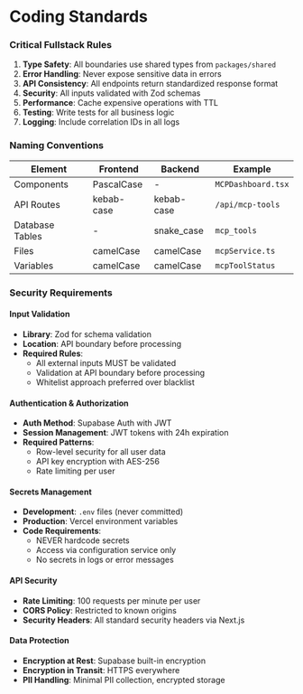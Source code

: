 # **Coding Standards**

### **Critical Fullstack Rules**

1. **Type Safety**: All boundaries use shared types from `packages/shared`
2. **Error Handling**: Never expose sensitive data in errors
3. **API Consistency**: All endpoints return standardized response format
4. **Security**: All inputs validated with Zod schemas
5. **Performance**: Cache expensive operations with TTL
6. **Testing**: Write tests for all business logic
7. **Logging**: Include correlation IDs in all logs

### **Naming Conventions**

| Element | Frontend | Backend | Example |
|---------|----------|---------|---------|
| Components | PascalCase | - | `MCPDashboard.tsx` |
| API Routes | kebab-case | kebab-case | `/api/mcp-tools` |
| Database Tables | - | snake_case | `mcp_tools` |
| Files | camelCase | camelCase | `mcpService.ts` |
| Variables | camelCase | camelCase | `mcpToolStatus` |

### **Security Requirements**

#### **Input Validation**

- **Library**: Zod for schema validation
- **Location**: API boundary before processing
- **Required Rules**:
  - All external inputs MUST be validated
  - Validation at API boundary before processing
  - Whitelist approach preferred over blacklist

#### **Authentication & Authorization**

- **Auth Method**: Supabase Auth with JWT
- **Session Management**: JWT tokens with 24h expiration
- **Required Patterns**:
  - Row-level security for all user data
  - API key encryption with AES-256
  - Rate limiting per user

#### **Secrets Management**

- **Development**: `.env` files (never committed)
- **Production**: Vercel environment variables
- **Code Requirements**:
  - NEVER hardcode secrets
  - Access via configuration service only
  - No secrets in logs or error messages

#### **API Security**

- **Rate Limiting**: 100 requests per minute per user
- **CORS Policy**: Restricted to known origins
- **Security Headers**: All standard security headers via Next.js

#### **Data Protection**

- **Encryption at Rest**: Supabase built-in encryption
- **Encryption in Transit**: HTTPS everywhere
- **PII Handling**: Minimal PII collection, encrypted storage
